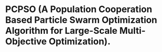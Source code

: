 # PCPSO (A Population Cooperation Based Particle Swarm Optimization Algorithm for Large-Scale Multi-Objective Optimization). 
